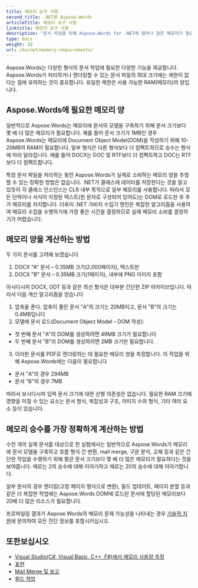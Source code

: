 ```yaml
---
title: 메모리 요구 사항
second_title: .NET용 Aspose.Words
articleTitle: 메모리 요구 사항
linktitle: 메모리 요구 사항
description: "문서 작업을 위해 Aspose.Words for .NET에 얼마나 많은 메모리가 필요합니까? 세부 사항을 알아보세요."
type: docs
weight: 10
url: /ko/net/memory-requirements/
---
```


Aspose.Words는 다양한 형식의 문서 작업에 필요한 다양한 기능을 제공합니다. Aspose.Words가 처리하거나 렌더링할 수 있는 문서 파일의 최대 크기에는 제한이 없다는 점에 유의하는 것이 중요합니다. 유일한 제한은 사용 가능한 RAM(메모리)의 양입니다.

## Aspose.Words에 필요한 메모리 양

일반적으로 Aspose.Words는 메모리에 문서의 모델을 구축하기 위해 문서 크기보다 몇 배 더 많은 메모리가 필요합니다. 예를 들어 문서 크기가 1MB인 경우 Aspose.Words는 메모리에 Document Object Model(DOM)을 작성하기 위해 10-20MB의 RAM이 필요합니다. 일부 형식은 다른 형식보다 더 컴팩트하므로 승수는 형식에 따라 달라집니다. 예를 들어 DOCX는 DOC 및 RTF보다 더 컴팩트하고 DOC는 RTF보다 더 컴팩트합니다.

특정 문서 파일을 처리하는 동안 Aspose.Words가 실제로 소비하는 메모리 양을 추정할 수 있는 정확한 방법은 없습니다. .NET가 클래스에 데이터를 저장한다는 것을 알고 있듯이 각 클래스 인스턴스는 CLR 내부 목적으로 일부 메모리를 사용합니다. 따라서 모든 단락이나 서식이 지정된 텍스트(한 문자로 구성되어 있어도)는 DOM로 로드한 후 추가 메모리를 차지합니다. 더욱이 .NET 가비지 수집기 엔진은 복잡한 알고리즘을 사용하여 메모리 수집을 수행하기에 가장 좋은 시간을 결정하므로 실제 메모리 소비를 결정하기가 어렵습니다.

## 메모리 양을 계산하는 방법

두 가지 문서를 고려해 보겠습니다

1. DOCX "A" 문서 – 0.35MB 크기(2,000페이지), 텍스트만
2. DOCX "B" 문서 – 0.35MB 크기(1페이지), 내부에 PNG 이미지 포함

아시다시피 DOCX, ODT 등과 같은 최신 형식은 대부분 간단한 ZIP 아카이브입니다. 따라서 다음 계산 알고리즘을 얻습니다
1. 압축을 푼다. 압축이 풀린 문서 "A"의 크기는 20MB이고, 문서 "B"의 크기는 0.4MB입니다
2. 모델에 문서 로드(Document Object Model – DOM 작성):
* 첫 번째 문서 "A"의 DOM를 생성하려면 49MB 크기가 필요합니다
* 두 번째 문서 "B"의 DOM를 생성하려면 2MB 크기만 필요합니다.
3. 이러한 문서를 PDF로 렌더링하는 데 필요한 메모리 양을 측정합니다. 이 작업을 위해 Aspose.Words에는 다음이 필요합니다
  * 문서 "A"의 경우 294MB
  * 문서 "B"의 경우 7MB

따라서 보시다시피 입력 문서 크기에 대한 선형 의존성은 없습니다. 필요한 RAM 크기에 영향을 미칠 수 있는 요소는 문서 형식, 복잡성과 구조, 이미지 수와 형식, 기타 여러 요소 등이 있습니다.

## 메모리 승수를 가장 정확하게 계산하는 방법

수천 개의 실제 문서를 대상으로 한 실험에서는 일반적으로 Aspose.Words가 메모리에 문서 모델을 구축하고 흐름 형식 간 변환, mail merge, 구문 분석, 교체 등과 같은 간단한 작업을 수행하기 위해 평균 문서 크기보다 몇 배 더 많은 메모리가 필요하다는 것을 보여줍니다. 때로는 2의 승수에 대해 이야기하고 때로는 20의 승수에 대해 이야기합니다.

일부 문서의 경우 렌더링(고정 페이지 형식으로 변환), 필드 업데이트, 페이지 분할 등과 같은 더 복잡한 작업에는 Aspose.Words DOM에 로드된 문서에 할당된 메모리보다 20배 더 많은 리소스가 필요합니다.

프로파일링 결과가 Aspose.Words의 메모리 문제 가능성을 나타내는 경우 [기술적 지원](/words/ko/net/technical-support/)에 문의하여 모든 진단 정보를 포함시키십시오.

## 또한보십시오

* [Visual Studio(C#, Visual Basic, C++, F#)에서 메모리 사용량 측정](https://learn.microsoft.com/en-us/visualstudio/profiling/memory-usage?view=vs-2022)
* [표현](/words/ko/net/rendering/)
* [Mail Merge 및 보고](https://docs.aspose.com/words/net/mail-merge-and-reporting/)
* [필드 작업](/words/ko/net/working-with-fields/)